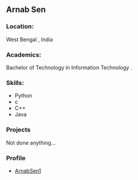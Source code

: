 ## Arnab Sen

### Location:
West Bengal , India 

### Academics:
Bachelor of Technology in Information Technology .

### Skills:
- Python
- c
- C++
- Java

### Projects
Not done anything...

### Profile
- [ArnabSen1](https://github.com/ArnabSen1)
